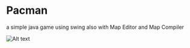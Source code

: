 # Pacman
a simple java game using swing also with Map Editor and Map Compiler

![Alt text](/../master/pacman.png?raw=true "Screenshot")
